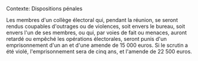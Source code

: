 Contexte: Dispositions pénales

Les membres d'un collège électoral qui, pendant la réunion, se seront rendus coupables d'outrages ou de violences, soit envers le bureau, soit envers l'un de ses membres, ou qui, par voies de fait ou menaces, auront retardé ou empêché les opérations électorales, seront punis d'un emprisonnement d'un an et d'une amende de 15 000 euros. Si le scrutin a été violé, l'emprisonnement sera de cinq ans, et l'amende de 22 500 euros.